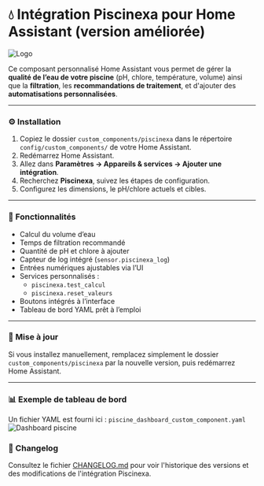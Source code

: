 # 💧 Intégration Piscinexa pour Home Assistant (version améliorée)

![Logo](https://github.com/XAV59213/piscinexa/blob/main/images/logo.png)

Ce composant personnalisé Home Assistant vous permet de gérer la **qualité de l’eau de votre piscine** (pH, chlore, température, volume) ainsi que la **filtration**, les **recommandations de traitement**, et d'ajouter des **automatisations personnalisées**.

---

### ⚙️ Installation

1. Copiez le dossier `custom_components/piscinexa` dans le répertoire `config/custom_components/` de votre Home Assistant.
2. Redémarrez Home Assistant.
3. Allez dans **Paramètres → Appareils & services → Ajouter une intégration**.
4. Recherchez **Piscinexa**, suivez les étapes de configuration.
5. Configurez les dimensions, le pH/chlore actuels et cibles.

---

### 🧪 Fonctionnalités

- Calcul du volume d’eau
- Temps de filtration recommandé
- Quantité de pH et chlore à ajouter
- Capteur de log intégré (`sensor.piscinexa_log`)
- Entrées numériques ajustables via l’UI
- Services personnalisés :
  - `piscinexa.test_calcul`
  - `piscinexa.reset_valeurs`
- Boutons intégrés à l’interface
- Tableau de bord YAML prêt à l’emploi

---

### 🔄 Mise à jour

Si vous installez manuellement, remplacez simplement le dossier `custom_components/piscinexa` par la nouvelle version, puis redémarrez Home Assistant.

---

### 📊 Exemple de tableau de bord

Un fichier YAML est fourni ici : `piscine_dashboard_custom_component.yaml`
![Dashboard piscine](./images/screenshot_dashboard.png)

### 📜 Changelog
Consultez le fichier [CHANGELOG.md](CHANGELOG.md) pour voir l'historique des versions et des modifications de l'intégration Piscinexa.
